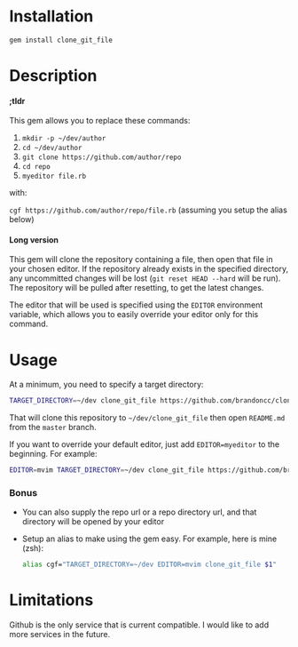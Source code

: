 # Installation

```bash
gem install clone_git_file
```

# Description

#### ;tldr

This gem allows you to replace these commands:

1. `mkdir -p ~/dev/author`
2. `cd ~/dev/author`
3. `git clone https://github.com/author/repo`
4. `cd repo`
5. `myeditor file.rb`

with:

`cgf https://github.com/author/repo/file.rb` (assuming you setup the alias below)

#### Long version

This gem will clone the repository containing a file, then open that file in
your chosen editor. If the repository already exists in the specified directory,
any uncommitted changes will be lost (`git reset HEAD --hard` will be run). The
repository will be pulled after resetting, to get the latest changes.

The editor that will be used is specified using the `EDITOR` environment
variable, which allows you to easily override your editor only for this command.

# Usage

At a minimum, you need to specify a target directory:

```bash
TARGET_DIRECTORY=~/dev clone_git_file https://github.com/brandoncc/clone_git_file/blob/master/README.md
```

That will clone this repository to `~/dev/clone_git_file` then open `README.md`
from the `master` branch.

If you want to override your default editor, just add `EDITOR=myeditor` to the
beginning. For example:

```bash
EDITOR=mvim TARGET_DIRECTORY=~/dev clone_git_file https://github.com/brandoncc/clone_git_file/blob/master/README.md
```

### Bonus

* You can also supply the repo url or a repo directory url, and that directory will be opened by your editor
* Setup an alias to make using the gem easy. For example, here is mine (zsh):

    ```bash
    alias cgf="TARGET_DIRECTORY=~/dev EDITOR=mvim clone_git_file $1"
    ```

# Limitations

Github is the only service that is current compatible. I would like to add more
services in the future.

